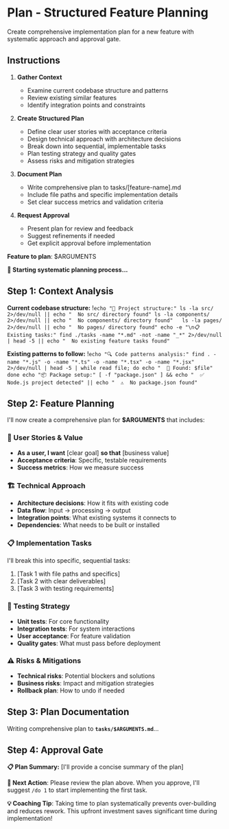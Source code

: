 # Plan - Structured Feature Planning

Create comprehensive implementation plan for a new feature with systematic approach and approval gate.

## Instructions

1. **Gather Context**
   - Examine current codebase structure and patterns
   - Review existing similar features
   - Identify integration points and constraints

2. **Create Structured Plan**
   - Define clear user stories with acceptance criteria
   - Design technical approach with architecture decisions
   - Break down into sequential, implementable tasks
   - Plan testing strategy and quality gates
   - Assess risks and mitigation strategies

3. **Document Plan**
   - Write comprehensive plan to tasks/[feature-name].md
   - Include file paths and specific implementation details
   - Set clear success metrics and validation criteria

4. **Request Approval**
   - Present plan for review and feedback
   - Suggest refinements if needed
   - Get explicit approval before implementation

**Feature to plan**: $ARGUMENTS

**🎯 Starting systematic planning process...**

## Step 1: Context Analysis

**Current codebase structure:**
!`echo "📁 Project structure:"
ls -la src/ 2>/dev/null || echo "  No src/ directory found"
ls -la components/ 2>/dev/null || echo "  No components/ directory found"  
ls -la pages/ 2>/dev/null || echo "  No pages/ directory found"
echo -e "\n📋 Existing tasks:"
find ./tasks -name "*.md" -not -name "_*" 2>/dev/null | head -5 || echo "  No existing feature tasks found"`

**Existing patterns to follow:**
!`echo "🔍 Code patterns analysis:"
find . -name "*.js" -o -name "*.ts" -o -name "*.tsx" -o -name "*.jsx" 2>/dev/null | head -5 | while read file; do
  echo "  📄 Found: $file"
done
echo "📦 Package setup:"
[ -f "package.json" ] && echo "  ✅ Node.js project detected" || echo "  ⚠️  No package.json found"`

## Step 2: Feature Planning

I'll now create a comprehensive plan for **$ARGUMENTS** that includes:

### 🎯 User Stories & Value
- **As a user, I want** [clear goal] **so that** [business value]
- **Acceptance criteria**: Specific, testable requirements
- **Success metrics**: How we measure success

### 🏗️ Technical Approach  
- **Architecture decisions**: How it fits with existing code
- **Data flow**: Input → processing → output
- **Integration points**: What existing systems it connects to
- **Dependencies**: What needs to be built or installed

### 📋 Implementation Tasks
I'll break this into specific, sequential tasks:
1. [Task 1 with file paths and specifics]
2. [Task 2 with clear deliverables]
3. [Task 3 with testing requirements]

### 🧪 Testing Strategy
- **Unit tests**: For core functionality
- **Integration tests**: For system interactions  
- **User acceptance**: For feature validation
- **Quality gates**: What must pass before deployment

### ⚠️ Risks & Mitigations
- **Technical risks**: Potential blockers and solutions
- **Business risks**: Impact and mitigation strategies
- **Rollback plan**: How to undo if needed

## Step 3: Plan Documentation

Writing comprehensive plan to **`tasks/$ARGUMENTS.md`**...

## Step 4: Approval Gate

**📋 Plan Summary:** [I'll provide a concise summary of the plan]

**🔄 Next Action**: Please review the plan above. When you approve, I'll suggest `/do 1` to start implementing the first task.

**💡 Coaching Tip**: Taking time to plan systematically prevents over-building and reduces rework. This upfront investment saves significant time during implementation!